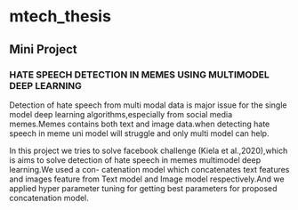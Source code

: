 # mtech_thesis

## Mini Project 
### HATE SPEECH DETECTION IN MEMES USING MULTIMODEL DEEP LEARNING
Detection of hate speech from multi modal data is major issue for the single model deep
learning algorithms,especially from social media memes.Memes contains both text and
image data.when detecting hate speech in meme uni model will struggle and only multi
model can help.

In this project we tries to solve facebook challenge (Kiela et al.,2020),which is aims
to solve detection of hate speech in memes multimodel deep learning.We used a con-
catenation model which concatenates text features and images feature from Text model
and Image model respectively.And we applied hyper parameter tuning for getting best
parameters for proposed concatenation model.
